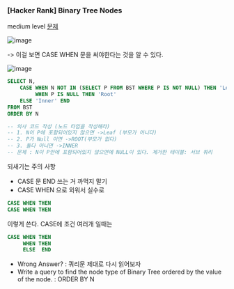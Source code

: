 ### [Hacker Rank] Binary Tree Nodes
medium level [문제](https://www.hackerrank.com/challenges/binary-search-tree-1/problem?isFullScreen=true)

![image](https://user-images.githubusercontent.com/89775352/166670508-4e953879-4695-4bbe-b087-9de11833ba19.png)

-> 이걸 보면 CASE WHEN 문을 써야한다는 것을 알 수 있다. 

![image](https://user-images.githubusercontent.com/89775352/166671044-743c9a8b-9e78-4daa-aac1-4d17ec4aff95.png)

```sql
SELECT N,
    CASE WHEN N NOT IN (SELECT P FROM BST WHERE P IS NOT NULL) THEN 'Leaf'
         WHEN P IS NULL THEN 'Root'
    ELSE 'Inner' END
FROM BST
ORDER BY N

-- 의사 코드 작성 (노드 타입을 작성해라)
-- 1. N이 P에 포함되어있지 않으면 ->Leaf (부모가 아니다)
-- 2. P가 Null 이면 ->ROOT(부모가 없다)
-- 3. 둘다 아니면 ->INNER
-- 문제 : N이 P안에 포함되어있지 않으면에 NULL이 있다. 제거한 테이블: 서브 쿼리
```

되새기는 주의 사항 
- CASE 문 END 쓰는 거 까먹지 말기 
- CASE WHEN 으로 외워서 실수로 
```sql
CASE WHEN THEN 
CASE WHEN THEN 
```
이렇게 쓴다. CASE에 조건 여러개 일때는
```sql
CASE WHEN THEN 
     WHEN THEN 
     ELSE  END 
```
- Wrong Answer? : 쿼리문 제대로 다시 읽어보자 
- Write a query to find the node type of Binary Tree ordered by the value of the node. : ORDER BY N

    
